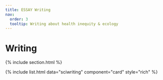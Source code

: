 ```yaml
---
title: ESSAY Writing
nav:
  order: 3
  tooltip: Writing about health inequity & ecology
---
```


# <i class="fa-solid fa-pen-nib"></i>Writing
{% include section.html %}

{%
  include list.html
  data="sciwriting"
  component="card"
  style="rich"
%}
